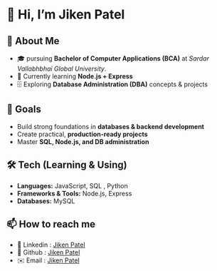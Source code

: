 # 👋 Hi, I’m Jiken Patel  


## 🌟 About Me

- 🎓 pursuing **Bachelor of Computer Applications (BCA)** at *Sardar Vallabhbhai Global University*.
- 🔎 Currently learning **Node.js + Express**
- 🗄️ Exploring **Database Administration (DBA)** concepts & projects

## 📌 Goals
-  Build strong foundations in **databases & backend development**
-  Create practical, **production-ready projects**
-  Master **SQL, Node.js, and DB administration**

## 🛠️ Tech (Learning & Using)
- **Languages:** JavaScript, SQL , Python
- **Frameworks & Tools:** Node.js, Express
- **Databases:** MySQL
  
## 📫 How to reach me
- 💼 Linkedin : [Jiken Patel](www.linkedin.com/in/jiken-patel-b6b3432a4)  
- 🐙 Github : [Jiken Patel](https://github.com/Jiken-Patel)  
- ✉️ Email : [Jiken Patel](jikenpatel416@gmail.com)  
